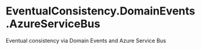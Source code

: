 # EventualConsistency.DomainEvents.AzureServiceBus
Eventual consistency via Domain Events and Azure Service Bus
